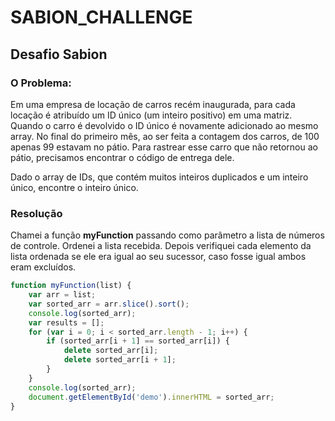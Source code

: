 # SABION_CHALLENGE

## Desafio Sabion

### O Problema:

Em uma empresa de locação de carros recém inaugurada, para cada locação é atribuído um ID único (um inteiro positivo) em uma matriz. Quando o carro é devolvido o ID único é novamente adicionado ao mesmo array.
No final do primeiro mês, ao ser feita a contagem dos carros, de 100 apenas 99 estavam no pátio. Para rastrear esse carro que não retornou ao pátio, precisamos encontrar o código de entrega dele. 

Dado o array de IDs, que contém muitos inteiros duplicados e um inteiro único, encontre o inteiro único.

### Resolução

Chamei a função **myFunction** passando como parâmetro a lista de números de controle. 
Ordenei a lista recebida.
Depois verifiquei cada elemento da lista ordenada se ele era igual ao seu sucessor, caso fosse igual ambos eram excluídos.

```js
function myFunction(list) {
	var arr = list;
	var sorted_arr = arr.slice().sort();
	console.log(sorted_arr);
	var results = [];
	for (var i = 0; i < sorted_arr.length - 1; i++) {
		if (sorted_arr[i + 1] == sorted_arr[i]) {
			delete sorted_arr[i];
			delete sorted_arr[i + 1];
		}
	}
	console.log(sorted_arr);
	document.getElementById('demo').innerHTML = sorted_arr;
}
```
